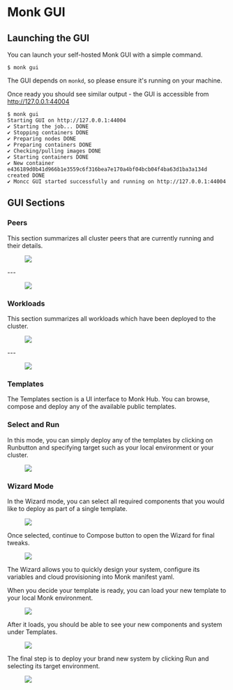 # Monk GUI

## Launching the GUI

You can launch your self-hosted Monk GUI with a simple command.

    $ monk gui

The GUI depends on `monkd`, so please ensure it's running on your machine.

Once ready you should see similar output - the GUI is accessible from <http://127.0.0.1:44004>

```
$ monk gui
Starting GUI on http://127.0.0.1:44004
✔ Starting the job... DONE
✔ Stopping containers DONE
✔ Preparing nodes DONE
✔ Preparing containers DONE
✔ Checking/pulling images DONE
✔ Starting containers DONE
✔ New container e436189d0b41d966b1e3559c6f316bea7e170a4bf04bcb04f4ba63d1ba3a134d created DONE
✔ Moncc GUI started successfully and running on http://127.0.0.1:44004
```

## GUI Sections

### Peers

This section summarizes all cluster peers that are currently running and their details.

<figure>
  <img src="/assets/gui1.png" />
</figure>
---
<figure>
  <img src="/assets/gui2.png" />
</figure>

### Workloads

This section summarizes all workloads which have been deployed to the cluster.

<figure>
  <img src="/assets/gui3.png" />
</figure>
---
<figure>
  <img src="/assets/gui4.png" />
</figure>

### Templates

The Templates section is a UI interface to Monk Hub. You can browse, compose and deploy any of the available public templates.

### Select and Run

In this mode, you can simply deploy any of the templates by clicking on Runbutton and specifying target such as your local environment or your cluster.

<figure>
  <img src="/assets/gui5.png" />
</figure>

### Wizard Mode

In the Wizard mode, you can select all required components that you would like to deploy as part of a single template.

<figure>
  <img src="/assets/gui6.png" />
</figure>

Once selected, continue to Compose button to open the Wizard for final tweaks.

<figure>
  <img src="/assets/gui7.png" />
</figure>

The Wizard allows you to quickly design your system, configure its variables and cloud provisioning into Monk manifest yaml.

When you decide your template is ready, you can load your new template to your local Monk environment.

<figure>
  <img src="/assets/gui8.png" />
</figure>

After it loads, you should be able to see your new components and system under Templates.

<figure>
  <img src="/assets/gui9.png" />
</figure>

The final step is to deploy your brand new system by clicking Run and selecting its target environment.

<figure>
  <img src="/assets/gui10.png" />
</figure>
